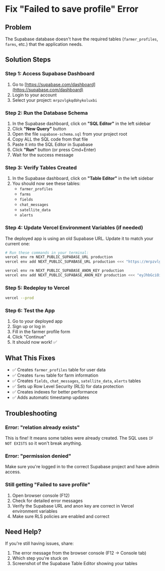 # Fix "Failed to save profile" Error

## Problem
The Supabase database doesn't have the required tables (`farmer_profiles`, `farms`, etc.) that the application needs.

## Solution Steps

### Step 1: Access Supabase Dashboard

1. Go to [https://supabase.com/dashboard](https://supabase.com/dashboard)
2. Login to your account
3. Select your project: `mrpzvlgkqdbhykoluxbi`

### Step 2: Run the Database Schema

1. In the Supabase dashboard, click on **"SQL Editor"** in the left sidebar
2. Click **"New Query"** button
3. Open the file `supabase-schema.sql` from your project root
4. Copy ALL the SQL code from that file
5. Paste it into the SQL Editor in Supabase
6. Click **"Run"** button (or press Cmd+Enter)
7. Wait for the success message

### Step 3: Verify Tables Created

1. In the Supabase dashboard, click on **"Table Editor"** in the left sidebar
2. You should now see these tables:
   - `farmer_profiles`
   - `farms`
   - `fields`
   - `chat_messages`
   - `satellite_data`
   - `alerts`

### Step 4: Update Vercel Environment Variables (if needed)

The deployed app is using an old Supabase URL. Update it to match your current one:

```bash
# Run these commands in your terminal:
vercel env rm NEXT_PUBLIC_SUPABASE_URL production
vercel env add NEXT_PUBLIC_SUPABASE_URL production <<< "https://mrpzvlgkqdbhykoluxbi.supabase.co"

vercel env rm NEXT_PUBLIC_SUPABASE_ANON_KEY production
vercel env add NEXT_PUBLIC_SUPABASE_ANON_KEY production <<< "eyJhbGciOiJIUzI1NiIsInR5cCI6IkpXVCJ9.eyJpc3MiOiJzdXBhYmFzZSIsInJlZiI6Im1ycHp2bGdrcWRiaHlrb2x1eGJpIiwicm9sZSI6ImFub24iLCJpYXQiOjE3NTk1NjMyMDQsImV4cCI6MjA3NTEzOTIwNH0.uxezojvE0d-blKx9dmfr8CCDGAEM_-rNRkXE0mEVV-I"
```

### Step 5: Redeploy to Vercel

```bash
vercel --prod
```

### Step 6: Test the App

1. Go to your deployed app
2. Sign up or log in
3. Fill in the farmer profile form
4. Click "Continue"
5. It should now work! ✅

## What This Fixes

- ✅ Creates `farmer_profiles` table for user data
- ✅ Creates `farms` table for farm information
- ✅ Creates `fields`, `chat_messages`, `satellite_data`, `alerts` tables
- ✅ Sets up Row Level Security (RLS) for data protection
- ✅ Creates indexes for better performance
- ✅ Adds automatic timestamp updates

## Troubleshooting

### Error: "relation already exists"
This is fine! It means some tables were already created. The SQL uses `IF NOT EXISTS` so it won't break anything.

### Error: "permission denied"
Make sure you're logged in to the correct Supabase project and have admin access.

### Still getting "Failed to save profile"
1. Open browser console (F12)
2. Check for detailed error messages
3. Verify the Supabase URL and anon key are correct in Vercel environment variables
4. Make sure RLS policies are enabled and correct

## Need Help?

If you're still having issues, share:
1. The error message from the browser console (F12 → Console tab)
2. Which step you're stuck on
3. Screenshot of the Supabase Table Editor showing your tables
